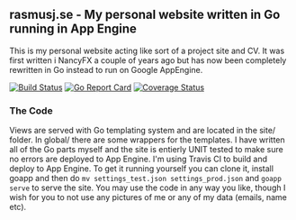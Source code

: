 ## rasmusj.se - My personal website written in Go running in App Engine
This is my personal website acting like sort of a project site and CV. It was first written i NancyFX a couple of years ago but has now been completely rewritten in Go instead to run on Google AppEngine. 

[![Build Status](https://travis-ci.org/rasmusj-se/rasmusj.se.svg?branch=master)](https://travis-ci.org/rasmusj-se/rasmusj.se)
[![Go Report Card](https://goreportcard.com/badge/github.com/rasmusj-se/rasmusj.se)](https://goreportcard.com/report/github.com/rasmusj-se/rasmusj.se)
[![Coverage Status](https://coveralls.io/repos/github/rasmusj-se/rasmusj.se/badge.svg?branch=master)](https://coveralls.io/github/rasmusj-se/rasmusj.se?branch=master)

### The Code
Views are served with Go templating system and are located in the site/ folder. In global/ there are some wrappers for the templates. I have written all of the Go parts myself and the site is entierly UNIT tested to make sure no errors are deployed to App Engine. I'm using Travis CI to build and deploy to App Engine. To get it running yourself you can clone it, install goapp and then do `mv settings_test.json settings_prod.json` and `goapp serve` to serve the site. You may use the code in any way you like, though I wish for you to not use any pictures of me or any of my data (emails, name etc).